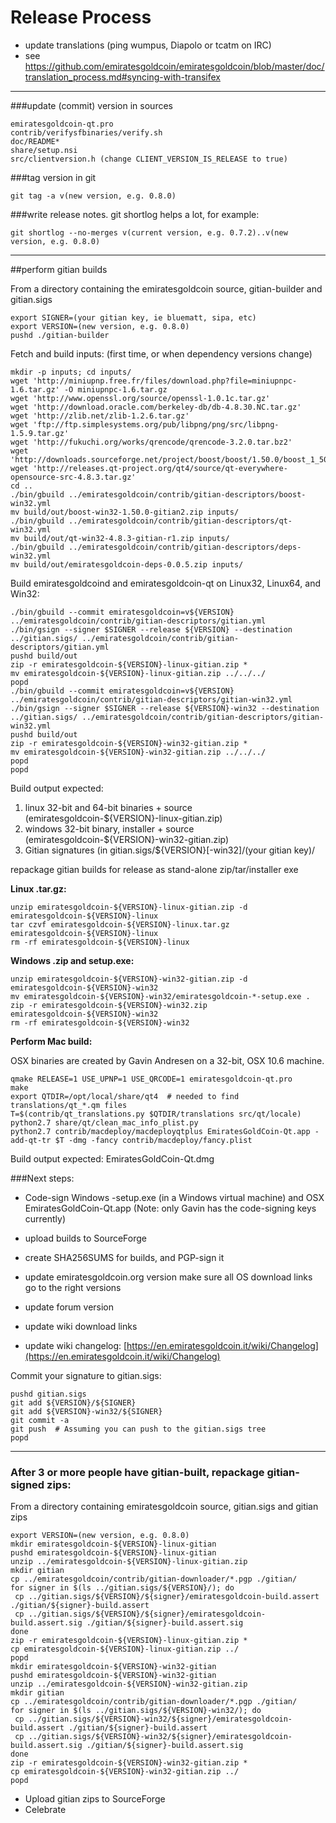 Release Process
====================

* update translations (ping wumpus, Diapolo or tcatm on IRC)
* see https://github.com/emiratesgoldcoin/emiratesgoldcoin/blob/master/doc/translation_process.md#syncing-with-transifex

* * *

###update (commit) version in sources


	emiratesgoldcoin-qt.pro
	contrib/verifysfbinaries/verify.sh
	doc/README*
	share/setup.nsi
	src/clientversion.h (change CLIENT_VERSION_IS_RELEASE to true)

###tag version in git

	git tag -a v(new version, e.g. 0.8.0)

###write release notes. git shortlog helps a lot, for example:

	git shortlog --no-merges v(current version, e.g. 0.7.2)..v(new version, e.g. 0.8.0)

* * *

##perform gitian builds

 From a directory containing the emiratesgoldcoin source, gitian-builder and gitian.sigs
  
	export SIGNER=(your gitian key, ie bluematt, sipa, etc)
	export VERSION=(new version, e.g. 0.8.0)
	pushd ./gitian-builder

 Fetch and build inputs: (first time, or when dependency versions change)

	mkdir -p inputs; cd inputs/
	wget 'http://miniupnp.free.fr/files/download.php?file=miniupnpc-1.6.tar.gz' -O miniupnpc-1.6.tar.gz
	wget 'http://www.openssl.org/source/openssl-1.0.1c.tar.gz'
	wget 'http://download.oracle.com/berkeley-db/db-4.8.30.NC.tar.gz'
	wget 'http://zlib.net/zlib-1.2.6.tar.gz'
	wget 'ftp://ftp.simplesystems.org/pub/libpng/png/src/libpng-1.5.9.tar.gz'
	wget 'http://fukuchi.org/works/qrencode/qrencode-3.2.0.tar.bz2'
	wget 'http://downloads.sourceforge.net/project/boost/boost/1.50.0/boost_1_50_0.tar.bz2'
	wget 'http://releases.qt-project.org/qt4/source/qt-everywhere-opensource-src-4.8.3.tar.gz'
	cd ..
	./bin/gbuild ../emiratesgoldcoin/contrib/gitian-descriptors/boost-win32.yml
	mv build/out/boost-win32-1.50.0-gitian2.zip inputs/
	./bin/gbuild ../emiratesgoldcoin/contrib/gitian-descriptors/qt-win32.yml
	mv build/out/qt-win32-4.8.3-gitian-r1.zip inputs/
	./bin/gbuild ../emiratesgoldcoin/contrib/gitian-descriptors/deps-win32.yml
	mv build/out/emiratesgoldcoin-deps-0.0.5.zip inputs/

 Build emiratesgoldcoind and emiratesgoldcoin-qt on Linux32, Linux64, and Win32:
  
	./bin/gbuild --commit emiratesgoldcoin=v${VERSION} ../emiratesgoldcoin/contrib/gitian-descriptors/gitian.yml
	./bin/gsign --signer $SIGNER --release ${VERSION} --destination ../gitian.sigs/ ../emiratesgoldcoin/contrib/gitian-descriptors/gitian.yml
	pushd build/out
	zip -r emiratesgoldcoin-${VERSION}-linux-gitian.zip *
	mv emiratesgoldcoin-${VERSION}-linux-gitian.zip ../../../
	popd
	./bin/gbuild --commit emiratesgoldcoin=v${VERSION} ../emiratesgoldcoin/contrib/gitian-descriptors/gitian-win32.yml
	./bin/gsign --signer $SIGNER --release ${VERSION}-win32 --destination ../gitian.sigs/ ../emiratesgoldcoin/contrib/gitian-descriptors/gitian-win32.yml
	pushd build/out
	zip -r emiratesgoldcoin-${VERSION}-win32-gitian.zip *
	mv emiratesgoldcoin-${VERSION}-win32-gitian.zip ../../../
	popd
	popd

  Build output expected:

  1. linux 32-bit and 64-bit binaries + source (emiratesgoldcoin-${VERSION}-linux-gitian.zip)
  2. windows 32-bit binary, installer + source (emiratesgoldcoin-${VERSION}-win32-gitian.zip)
  3. Gitian signatures (in gitian.sigs/${VERSION}[-win32]/(your gitian key)/

repackage gitian builds for release as stand-alone zip/tar/installer exe

**Linux .tar.gz:**

	unzip emiratesgoldcoin-${VERSION}-linux-gitian.zip -d emiratesgoldcoin-${VERSION}-linux
	tar czvf emiratesgoldcoin-${VERSION}-linux.tar.gz emiratesgoldcoin-${VERSION}-linux
	rm -rf emiratesgoldcoin-${VERSION}-linux

**Windows .zip and setup.exe:**

	unzip emiratesgoldcoin-${VERSION}-win32-gitian.zip -d emiratesgoldcoin-${VERSION}-win32
	mv emiratesgoldcoin-${VERSION}-win32/emiratesgoldcoin-*-setup.exe .
	zip -r emiratesgoldcoin-${VERSION}-win32.zip emiratesgoldcoin-${VERSION}-win32
	rm -rf emiratesgoldcoin-${VERSION}-win32

**Perform Mac build:**

  OSX binaries are created by Gavin Andresen on a 32-bit, OSX 10.6 machine.

	qmake RELEASE=1 USE_UPNP=1 USE_QRCODE=1 emiratesgoldcoin-qt.pro
	make
	export QTDIR=/opt/local/share/qt4  # needed to find translations/qt_*.qm files
	T=$(contrib/qt_translations.py $QTDIR/translations src/qt/locale)
	python2.7 share/qt/clean_mac_info_plist.py
	python2.7 contrib/macdeploy/macdeployqtplus EmiratesGoldCoin-Qt.app -add-qt-tr $T -dmg -fancy contrib/macdeploy/fancy.plist

 Build output expected: EmiratesGoldCoin-Qt.dmg

###Next steps:

* Code-sign Windows -setup.exe (in a Windows virtual machine) and
  OSX EmiratesGoldCoin-Qt.app (Note: only Gavin has the code-signing keys currently)

* upload builds to SourceForge

* create SHA256SUMS for builds, and PGP-sign it

* update emiratesgoldcoin.org version
  make sure all OS download links go to the right versions

* update forum version

* update wiki download links

* update wiki changelog: [https://en.emiratesgoldcoin.it/wiki/Changelog](https://en.emiratesgoldcoin.it/wiki/Changelog)

Commit your signature to gitian.sigs:

	pushd gitian.sigs
	git add ${VERSION}/${SIGNER}
	git add ${VERSION}-win32/${SIGNER}
	git commit -a
	git push  # Assuming you can push to the gitian.sigs tree
	popd

-------------------------------------------------------------------------

### After 3 or more people have gitian-built, repackage gitian-signed zips:

From a directory containing emiratesgoldcoin source, gitian.sigs and gitian zips

	export VERSION=(new version, e.g. 0.8.0)
	mkdir emiratesgoldcoin-${VERSION}-linux-gitian
	pushd emiratesgoldcoin-${VERSION}-linux-gitian
	unzip ../emiratesgoldcoin-${VERSION}-linux-gitian.zip
	mkdir gitian
	cp ../emiratesgoldcoin/contrib/gitian-downloader/*.pgp ./gitian/
	for signer in $(ls ../gitian.sigs/${VERSION}/); do
	 cp ../gitian.sigs/${VERSION}/${signer}/emiratesgoldcoin-build.assert ./gitian/${signer}-build.assert
	 cp ../gitian.sigs/${VERSION}/${signer}/emiratesgoldcoin-build.assert.sig ./gitian/${signer}-build.assert.sig
	done
	zip -r emiratesgoldcoin-${VERSION}-linux-gitian.zip *
	cp emiratesgoldcoin-${VERSION}-linux-gitian.zip ../
	popd
	mkdir emiratesgoldcoin-${VERSION}-win32-gitian
	pushd emiratesgoldcoin-${VERSION}-win32-gitian
	unzip ../emiratesgoldcoin-${VERSION}-win32-gitian.zip
	mkdir gitian
	cp ../emiratesgoldcoin/contrib/gitian-downloader/*.pgp ./gitian/
	for signer in $(ls ../gitian.sigs/${VERSION}-win32/); do
	 cp ../gitian.sigs/${VERSION}-win32/${signer}/emiratesgoldcoin-build.assert ./gitian/${signer}-build.assert
	 cp ../gitian.sigs/${VERSION}-win32/${signer}/emiratesgoldcoin-build.assert.sig ./gitian/${signer}-build.assert.sig
	done
	zip -r emiratesgoldcoin-${VERSION}-win32-gitian.zip *
	cp emiratesgoldcoin-${VERSION}-win32-gitian.zip ../
	popd

- Upload gitian zips to SourceForge
- Celebrate 
